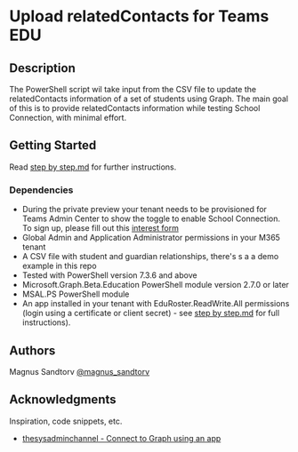 # Upload relatedContacts for Teams EDU

## Description

The PowerShell script wil take input from the CSV file to update the relatedContacts information of a set of students using Graph.
The main goal of this is to provide relatedContacts information while testing School Connection, with minimal effort.

## Getting Started

Read [step by step.md](https://github.com/magnusatteamsrocks/TeamsEDU/blob/main/step%20by%20step.md) for further instructions.

### Dependencies

* During the private preview your tenant needs to be provisioned for Teams Admin Center to show the toggle to enable School Connection. To sign up, please fill out this [interest form](https://forms.office.com/Pages/ResponsePage.aspx?id=v4j5cvGGr0GRqy180BHbR00rk9rIPFVEpmKOrde5bRJURFAyWTNKSzBJNDBHMlRNQzY1OVhWVEhRTC4u)
* Global Admin and Application Administrator permissions in your M365 tenant
* A CSV file with student and guardian relationships, there's s a a demo example in this repo
* Tested with PowerShell version 7.3.6 and above
* Microsoft.Graph.Beta.Education PowerShell module version 2.7.0 or later
* MSAL.PS PowerShell module
* An app installed in your tenant with EduRoster.ReadWrite.All permissions (login using a certificate or client secret) - see [step by step.md](https://github.com/magnusatteamsrocks/TeamsEDU/blob/main/step%20by%20step.md) for full instructions).

## Authors

Magnus Sandtorv
[@magnus_sandtorv](https://twitter.com/magnus_sandtorv)

## Acknowledgments

Inspiration, code snippets, etc.
* [thesysadminchannel - Connect to Graph using an app](https://thesysadminchannel.com/how-to-connect-to-microsoft-graph-api-using-powershell/#ServicePrincipal)
